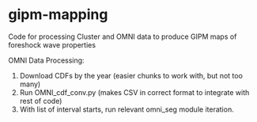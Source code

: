 # gipm-mapping
Code for processing Cluster and OMNI data to produce GIPM maps of foreshock wave properties

OMNI Data Processing:
1. Download CDFs by the year (easier chunks to work with, but not too many) 
2. Run OMNI_cdf_conv.py (makes CSV in correct format to integrate with rest of code) 
3. With list of interval starts, run relevant omni_seg module iteration.
